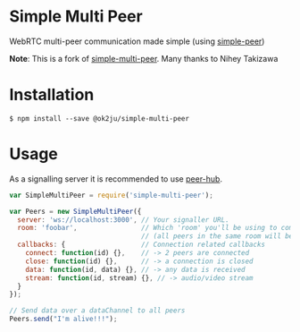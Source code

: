 # Simple Multi Peer

WebRTC multi-peer communication made simple (using [simple-peer](https://github.com/feross/simple-peer))

**Note**: This is a fork of [simple-multi-peer](https://github.com/nihey/simple-multi-peer). Many thanks to Nihey Takizawa

# Installation
```
$ npm install --save @ok2ju/simple-multi-peer
```

# Usage

As a signalling server it is recommended to use [peer-hub](https://github.com/nihey/node-peer-hub).

```javascript
var SimpleMultiPeer = require('simple-multi-peer');

var Peers = new SimpleMultiPeer({
  server: 'ws://localhost:3000', // Your signaller URL.
  room: 'foobar',                // Which 'room' you'll be using to communicate with your peers
                                 // (all peers in the same room will be signalled to each other).
  callbacks: {                   // Connection related callbacks
    connect: function(id) {},    // -> 2 peers are connected
    close: function(id) {},      // -> a connection is closed
    data: function(id, data) {}, // -> any data is received
    stream: function(id, stream) {}, // -> audio/video stream
  }
});

// Send data over a dataChannel to all peers
Peers.send("I'm alive!!!");
```
